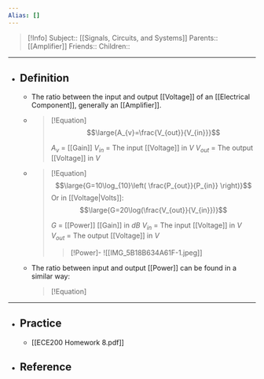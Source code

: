 ```yaml
---
Alias: []
---
```

> [!Info]
> Subject:: [[Signals, Circuits, and Systems]]
> Parents:: [[Amplifier]]
> Friends:: 
> Children:: 
---
- ## Definition
	- The ratio between the input and output [[Voltage]] of an [[Electrical Component]], generally an [[Amplifier]].
	- > [!Equation]
	  > $$\large{A_{v}=\frac{V_{out}}{V_{in}}}$$
	  > 
	  > $A_{v}$ = [[Gain]]
	  > $V_{in}$ = The input [[Voltage]] in $V$
	  > $V_{out}$ = The output [[Voltage]] in $V$
	- > [!Equation]
	  > $$\large{G=10\log_{10}\left( \frac{P_{out}}{P_{in}} \right)}$$
	  > Or in [[Voltage|Volts]]:
	  > $$\large{G=20\log(\frac{V_{out}}{V_{in}})}$$
	  > 
	  > $G$ = [[Power]] [[Gain]] in $dB$
	  > $V_{in}$ = The input [[Voltage]] in $V$
	  > $V_{out}$ = The output [[Voltage]] in $V$
	  > > [!Power]-
	  > > ![[IMG_5B18B634A61F-1.jpeg]]
	- The ratio between input and output [[Power]] can be found in a similar way:
	  > [!Equation]
	  > 
---
- ## Practice
	- [[ECE200 Homework 8.pdf]]
- ## Reference
